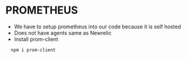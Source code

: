 # PROMETHEUS
- We have to setup prometheus into our code because it is self hosted
- Does not have agents same as Newrelic
- Install prom-client
```
  npm i prom-client
```